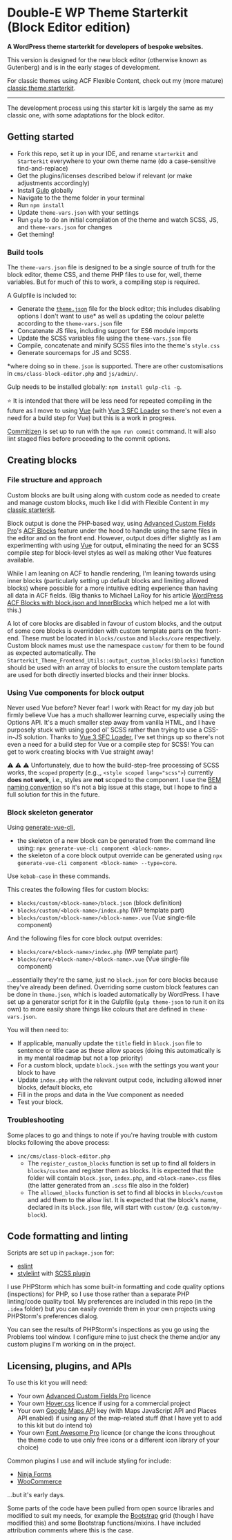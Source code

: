# Double-E WP Theme Starterkit (Block Editor edition)

**A WordPress theme starterkit for developers of bespoke websites.**

This version is designed for the new block editor (otherwise known as Gutenberg) and is in the early stages of development.

For classic themes using ACF Flexible Content, check out my (more mature) [classic theme starterkit](https://github.com/doubleedesign/doublee-theme-starter-kit).

---

The development process using this starter kit is largely the same as my classic one, with some adaptations for the block editor.

## Getting started

- Fork this repo, set it up in your IDE, and rename `starterkit` and `Starterkit` everywhere to your own theme name (do a case-sensitive find-and-replace)
- Get the plugins/licenses described below if relevant (or make adjustments accordingly)
- Install [Gulp](https://gulpjs.com/) globally
- Navigate to the theme folder in your terminal
- Run `npm install`
- Update `theme-vars.json` with your settings
- Run `gulp` to do an initial compilation of the theme and watch SCSS, JS, and `theme-vars.json` for changes
- Get theming!

### Build tools

The `theme-vars.json` file is designed to be a single source of truth for the block editor, theme CSS, and theme PHP files to use for, well, theme variables. But for much of this to work, a compiling step is required.

A Gulpfile is included to:

- Generate the [`theme.json`](https://developer.wordpress.org/block-editor/how-to-guides/themes/global-settings-and-styles/) file for the block editor; this includes disabling options I don't want to use* as well as updating the colour palette according to the `theme-vars.json` file
- Concatenate JS files, including support for ES6 module imports
- Update the SCSS variables file using the `theme-vars.json` file
- Compile, concatenate and minify SCSS files into the theme's `style.css`
- Generate sourcemaps for JS and SCSS.

*where doing so in `theme.json` is supported. There are other customisations in `cms/class-block-editor.php` and `js/admin/`.

Gulp needs to be installed globally: `npm install gulp-cli -g`.

:star: It is intended that there will be less need for repeated compiling in the future as I move to using [Vue](https://vuejs.org/) (with [Vue 3 SFC Loader](https://github.com/FranckFreiburger/vue3-sfc-loader) so there's not even a need for a build step for Vue) but this is a work in progress.

[Commitizen](https://github.com/commitizen/cz-cli) is set up to run with the `npm run commit` command.
It will also lint staged files before proceeding to the commit options.

## Creating blocks

### File structure and approach

Custom blocks are built using  along with custom code as needed to create and manage custom blocks, much like I did with Flexible Content in my [classic starterkit](https://github.com/doubleedesign/doublee-theme-starter-kit).

Block output is done the PHP-based way, using [Advanced Custom Fields Pro](https://www.advancedcustomfields.com/pro/)'s [ACF Blocks](https://www.advancedcustomfields.com/resources/blocks/) feature under the hood to handle using the same files in the editor and on the front end. However, output does differ slightly as I am experimenting with using [Vue](https://vuejs.org/) for output, eliminating the need for an SCSS compile step for block-level styles as well as making other Vue features available.

While I am leaning on ACF to handle rendering, I'm leaning towards using inner blocks (particularly setting up default blocks and limiting allowed blocks) where possible for a more intuitive editing experience than having all data in ACF fields. (Big thanks to Michael LaRoy for his article [WordPress ACF Blocks with block.json and InnerBlocks](https://www.michaellroy.com/blog/using-advanced-custom-fields-pro-blocks-without-the-gutenberg-editor) which helped me a lot with this.)

A lot of core blocks are disabled in favour of custom blocks, and the output of some core blocks is overridden with custom template parts on the front-end. These must be located in `blocks/custom` and `blocks/core` respectively. Custom block names must use the namespace `custom/` for them to be found as expected automatically. The `Starterkit_Theme_Frontend_Utils::output_custom_blocks($blocks)` function should be used with an array of blocks to ensure the custom template parts are used for both directly inserted blocks and their inner blocks.

### Using Vue components for block output

Never used Vue before? Never fear! I work with React for my day job but firmly believe Vue has a much shallower learning curve, especially using the Options API. It's a much smaller step away from vanilla HTML, and I have purposely stuck with using good ol' SCSS rather than trying to use a CSS-in-JS solution. Thanks to [Vue 3 SFC Loader](https://github.com/FranckFreiburger/vue3-sfc-loader), I've set things up so there's not even a need for a build step for Vue or a compile step for SCSS! You can get to work creating blocks with Vue straight away!

:warning: :warning: :warning: Unfortunately, due to how the build-step-free processing of SCSS works, the `scoped` property (e.g.,, `<style scoped lang="scss">`) currently **does not work**, i.e., styles are **not** scoped to the component. I use the [BEM naming convention](https://getbem.com/) so it's not a big issue at this stage, but I hope to find a full solution for this in the future.

### Block skeleton generator

Using [generate-vue-cli](https://www.npmjs.com/package/generate-vue-cli), 
 - the skeleton of a new block can be generated from the command line using: `npx generate-vue-cli component <block-name>`. 
 - the skeleton of a core block output override can be generated using `npx  generate-vue-cli component <block-name> --type=core`.

Use `kebab-case` in these commands.

This creates the following files for custom blocks:
- `blocks/custom/<block-name>/block.json` (block definition)
- `blocks/custom/<block-name>/index.php` (WP template part)
- `blocks/custom/<block-name>/<block-name>.vue` (Vue single-file component)

And the following files for core block output overrides:
- `blocks/core/<block-name>/index.php` (WP template part)
- `blocks/core/<block-name>/<block-name>.vue` (Vue single-file component)

...essentially they're the same, just no `block.json` for core blocks because they've already been defined. Overriding some custom block features can be done in `theme.json`, which is loaded automatically by WordPress. I have set up a generator script for it in the Gulpfile (`gulp theme-json` to run it on its own) to more easily share things like colours that are defined in `theme-vars.json`.

You will then need to:
- If applicable, manually update the `title` field in `block.json` file to sentence or title case as these allow spaces (doing this automatically is in my mental roadmap but not a top priority)
- For a custom block, update `block.json` with the settings you want your block to have
- Update `index.php` with the relevant output code, including allowed inner blocks, default blocks, etc
- Fill in the props and data in the Vue component as needed
- Test your block.

### Troubleshooting

Some places to go and things to note if you're having trouble with custom blocks following the above process:
- `inc/cms/class-block-editor.php` 
  - The `register_custom_blocks` function is set up to find all folders in `blocks/custom` and register them as blocks. It is expected that the folder will contain `block.json`, `index.php`, and `<block-name>.css` files (the latter generated from an `.scss` file also in the folder)
  - The `allowed_blocks` function is set to find all blocks in `blocks/custom` and add them to the allow list. It is expected that the block's name, declared in its `block.json` file, will start with `custom/` (e.g. `custom/my-block`).

## Code formatting and linting

Scripts are set up in `package.json` for:

- [eslint](https://eslint.org)
- [stylelint](https://stylelint.io/) with [SCSS plugin](https://www.npmjs.com/package/stylelint-scss)

I use PHPStorm which has some built-in formatting and code quality options (inspections) for PHP, so I use those rather
than a separate PHP linting/code quality tool. My preferences are included in this repo (in the `.idea` folder) but you
can easily override them in your own projects using PHPStorm's preferences dialog.

You can see the results of PHPStorm's inspections as you go using the Problems tool window. I configure mine to just
check the theme and/or any custom plugins I'm working on in the project.


## Licensing, plugins, and APIs

To use this kit you will need:
- Your own [Advanced Custom Fields Pro](https://www.advancedcustomfields.com/pro/) licence
- Your own [Hover.css](https://ianlunn.github.io/Hover/) licence if using for a commercial project
- Your own [Google Maps API](https://developers.google.com/maps/documentation/javascript/get-api-key) key (with Maps JavaScript API and Places API enabled) if using any of the map-related stuff (that I have yet to add to this kit but do intend to)
- Your own [Font Awesome Pro](https://fontawesome.com/) licence (or change the icons throughout the theme code to use only free icons or a different icon library of your choice)


Common plugins I use and will include styling for include:
- [Ninja Forms](https://ninjaforms.com/)
- [WooCommerce](https://woocommerce.com/)

...but it's early days. 

Some parts of the code have been pulled from open source libraries and modified to suit my needs, for example the [Bootstrap](https://getbootstrap.com/) grid (though I have modified this) and some Bootstrap functions/mixins. I have included attribution comments where this is the case.
